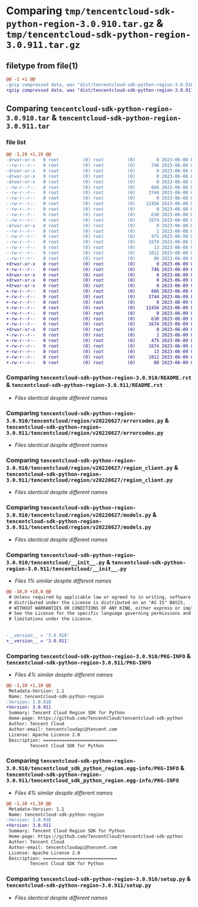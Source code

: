 # Comparing `tmp/tencentcloud-sdk-python-region-3.0.910.tar.gz` & `tmp/tencentcloud-sdk-python-region-3.0.911.tar.gz`

## filetype from file(1)

```diff
@@ -1 +1 @@
-gzip compressed data, was "dist/tencentcloud-sdk-python-region-3.0.910.tar", last modified: Thu Jun  8 09:17:31 2023, max compression
+gzip compressed data, was "dist/tencentcloud-sdk-python-region-3.0.911.tar", last modified: Fri Jun  9 02:25:09 2023, max compression
```

## Comparing `tencentcloud-sdk-python-region-3.0.910.tar` & `tencentcloud-sdk-python-region-3.0.911.tar`

### file list

```diff
@@ -1,19 +1,19 @@
-drwxr-xr-x   0 root         (0) root         (0)        0 2023-06-08 09:17:31.000000 tencentcloud-sdk-python-region-3.0.910/
--rw-r--r--   0 root         (0) root         (0)      746 2023-06-08 09:17:31.000000 tencentcloud-sdk-python-region-3.0.910/README.rst
-drwxr-xr-x   0 root         (0) root         (0)        0 2023-06-08 09:17:31.000000 tencentcloud-sdk-python-region-3.0.910/tencentcloud/
-drwxr-xr-x   0 root         (0) root         (0)        0 2023-06-08 09:17:31.000000 tencentcloud-sdk-python-region-3.0.910/tencentcloud/region/
-drwxr-xr-x   0 root         (0) root         (0)        0 2023-06-08 09:17:31.000000 tencentcloud-sdk-python-region-3.0.910/tencentcloud/region/v20220627/
--rw-r--r--   0 root         (0) root         (0)      866 2023-06-08 09:17:31.000000 tencentcloud-sdk-python-region-3.0.910/tencentcloud/region/v20220627/errorcodes.py
--rw-r--r--   0 root         (0) root         (0)     3744 2023-06-08 09:17:31.000000 tencentcloud-sdk-python-region-3.0.910/tencentcloud/region/v20220627/region_client.py
--rw-r--r--   0 root         (0) root         (0)        0 2023-06-08 09:17:31.000000 tencentcloud-sdk-python-region-3.0.910/tencentcloud/region/v20220627/__init__.py
--rw-r--r--   0 root         (0) root         (0)    12456 2023-06-08 09:17:31.000000 tencentcloud-sdk-python-region-3.0.910/tencentcloud/region/v20220627/models.py
--rw-r--r--   0 root         (0) root         (0)        0 2023-06-08 09:17:31.000000 tencentcloud-sdk-python-region-3.0.910/tencentcloud/region/__init__.py
--rw-r--r--   0 root         (0) root         (0)      630 2023-06-08 09:17:31.000000 tencentcloud-sdk-python-region-3.0.910/tencentcloud/__init__.py
--rw-r--r--   0 root         (0) root         (0)     1674 2023-06-08 09:17:31.000000 tencentcloud-sdk-python-region-3.0.910/PKG-INFO
-drwxr-xr-x   0 root         (0) root         (0)        0 2023-06-08 09:17:31.000000 tencentcloud-sdk-python-region-3.0.910/tencentcloud_sdk_python_region.egg-info/
--rw-r--r--   0 root         (0) root         (0)        1 2023-06-08 09:17:31.000000 tencentcloud-sdk-python-region-3.0.910/tencentcloud_sdk_python_region.egg-info/dependency_links.txt
--rw-r--r--   0 root         (0) root         (0)      475 2023-06-08 09:17:31.000000 tencentcloud-sdk-python-region-3.0.910/tencentcloud_sdk_python_region.egg-info/SOURCES.txt
--rw-r--r--   0 root         (0) root         (0)     1674 2023-06-08 09:17:31.000000 tencentcloud-sdk-python-region-3.0.910/tencentcloud_sdk_python_region.egg-info/PKG-INFO
--rw-r--r--   0 root         (0) root         (0)       13 2023-06-08 09:17:31.000000 tencentcloud-sdk-python-region-3.0.910/tencentcloud_sdk_python_region.egg-info/top_level.txt
--rw-r--r--   0 root         (0) root         (0)     1012 2023-06-08 09:17:31.000000 tencentcloud-sdk-python-region-3.0.910/setup.py
--rw-r--r--   0 root         (0) root         (0)       88 2023-06-08 09:17:31.000000 tencentcloud-sdk-python-region-3.0.910/setup.cfg
+drwxr-xr-x   0 root         (0) root         (0)        0 2023-06-09 02:25:09.000000 tencentcloud-sdk-python-region-3.0.911/
+-rw-r--r--   0 root         (0) root         (0)      746 2023-06-09 02:25:09.000000 tencentcloud-sdk-python-region-3.0.911/README.rst
+drwxr-xr-x   0 root         (0) root         (0)        0 2023-06-09 02:25:09.000000 tencentcloud-sdk-python-region-3.0.911/tencentcloud/
+drwxr-xr-x   0 root         (0) root         (0)        0 2023-06-09 02:25:09.000000 tencentcloud-sdk-python-region-3.0.911/tencentcloud/region/
+drwxr-xr-x   0 root         (0) root         (0)        0 2023-06-09 02:25:09.000000 tencentcloud-sdk-python-region-3.0.911/tencentcloud/region/v20220627/
+-rw-r--r--   0 root         (0) root         (0)      866 2023-06-09 02:25:09.000000 tencentcloud-sdk-python-region-3.0.911/tencentcloud/region/v20220627/errorcodes.py
+-rw-r--r--   0 root         (0) root         (0)     3744 2023-06-09 02:25:09.000000 tencentcloud-sdk-python-region-3.0.911/tencentcloud/region/v20220627/region_client.py
+-rw-r--r--   0 root         (0) root         (0)        0 2023-06-09 02:25:09.000000 tencentcloud-sdk-python-region-3.0.911/tencentcloud/region/v20220627/__init__.py
+-rw-r--r--   0 root         (0) root         (0)    12456 2023-06-09 02:25:09.000000 tencentcloud-sdk-python-region-3.0.911/tencentcloud/region/v20220627/models.py
+-rw-r--r--   0 root         (0) root         (0)        0 2023-06-09 02:25:09.000000 tencentcloud-sdk-python-region-3.0.911/tencentcloud/region/__init__.py
+-rw-r--r--   0 root         (0) root         (0)      630 2023-06-09 02:25:09.000000 tencentcloud-sdk-python-region-3.0.911/tencentcloud/__init__.py
+-rw-r--r--   0 root         (0) root         (0)     1674 2023-06-09 02:25:09.000000 tencentcloud-sdk-python-region-3.0.911/PKG-INFO
+drwxr-xr-x   0 root         (0) root         (0)        0 2023-06-09 02:25:09.000000 tencentcloud-sdk-python-region-3.0.911/tencentcloud_sdk_python_region.egg-info/
+-rw-r--r--   0 root         (0) root         (0)        1 2023-06-09 02:25:09.000000 tencentcloud-sdk-python-region-3.0.911/tencentcloud_sdk_python_region.egg-info/dependency_links.txt
+-rw-r--r--   0 root         (0) root         (0)      475 2023-06-09 02:25:09.000000 tencentcloud-sdk-python-region-3.0.911/tencentcloud_sdk_python_region.egg-info/SOURCES.txt
+-rw-r--r--   0 root         (0) root         (0)     1674 2023-06-09 02:25:09.000000 tencentcloud-sdk-python-region-3.0.911/tencentcloud_sdk_python_region.egg-info/PKG-INFO
+-rw-r--r--   0 root         (0) root         (0)       13 2023-06-09 02:25:09.000000 tencentcloud-sdk-python-region-3.0.911/tencentcloud_sdk_python_region.egg-info/top_level.txt
+-rw-r--r--   0 root         (0) root         (0)     1012 2023-06-09 02:25:09.000000 tencentcloud-sdk-python-region-3.0.911/setup.py
+-rw-r--r--   0 root         (0) root         (0)       88 2023-06-09 02:25:09.000000 tencentcloud-sdk-python-region-3.0.911/setup.cfg
```

### Comparing `tencentcloud-sdk-python-region-3.0.910/README.rst` & `tencentcloud-sdk-python-region-3.0.911/README.rst`

 * *Files identical despite different names*

### Comparing `tencentcloud-sdk-python-region-3.0.910/tencentcloud/region/v20220627/errorcodes.py` & `tencentcloud-sdk-python-region-3.0.911/tencentcloud/region/v20220627/errorcodes.py`

 * *Files identical despite different names*

### Comparing `tencentcloud-sdk-python-region-3.0.910/tencentcloud/region/v20220627/region_client.py` & `tencentcloud-sdk-python-region-3.0.911/tencentcloud/region/v20220627/region_client.py`

 * *Files identical despite different names*

### Comparing `tencentcloud-sdk-python-region-3.0.910/tencentcloud/region/v20220627/models.py` & `tencentcloud-sdk-python-region-3.0.911/tencentcloud/region/v20220627/models.py`

 * *Files identical despite different names*

### Comparing `tencentcloud-sdk-python-region-3.0.910/tencentcloud/__init__.py` & `tencentcloud-sdk-python-region-3.0.911/tencentcloud/__init__.py`

 * *Files 1% similar despite different names*

```diff
@@ -10,8 +10,8 @@
 # Unless required by applicable law or agreed to in writing, software
 # distributed under the License is distributed on an "AS IS" BASIS,
 # WITHOUT WARRANTIES OR CONDITIONS OF ANY KIND, either express or implied.
 # See the License for the specific language governing permissions and
 # limitations under the License.
 
 
-__version__ = '3.0.910'
+__version__ = '3.0.911'
```

### Comparing `tencentcloud-sdk-python-region-3.0.910/PKG-INFO` & `tencentcloud-sdk-python-region-3.0.911/PKG-INFO`

 * *Files 4% similar despite different names*

```diff
@@ -1,10 +1,10 @@
 Metadata-Version: 1.1
 Name: tencentcloud-sdk-python-region
-Version: 3.0.910
+Version: 3.0.911
 Summary: Tencent Cloud Region SDK for Python
 Home-page: https://github.com/TencentCloud/tencentcloud-sdk-python
 Author: Tencent Cloud
 Author-email: tencentcloudapi@tencent.com
 License: Apache License 2.0
 Description: ============================
         Tencent Cloud SDK for Python
```

### Comparing `tencentcloud-sdk-python-region-3.0.910/tencentcloud_sdk_python_region.egg-info/PKG-INFO` & `tencentcloud-sdk-python-region-3.0.911/tencentcloud_sdk_python_region.egg-info/PKG-INFO`

 * *Files 4% similar despite different names*

```diff
@@ -1,10 +1,10 @@
 Metadata-Version: 1.1
 Name: tencentcloud-sdk-python-region
-Version: 3.0.910
+Version: 3.0.911
 Summary: Tencent Cloud Region SDK for Python
 Home-page: https://github.com/TencentCloud/tencentcloud-sdk-python
 Author: Tencent Cloud
 Author-email: tencentcloudapi@tencent.com
 License: Apache License 2.0
 Description: ============================
         Tencent Cloud SDK for Python
```

### Comparing `tencentcloud-sdk-python-region-3.0.910/setup.py` & `tencentcloud-sdk-python-region-3.0.911/setup.py`

 * *Files identical despite different names*

